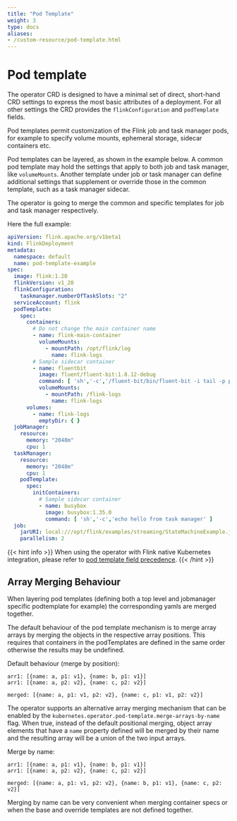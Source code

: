 ```yaml
---
title: "Pod Template"
weight: 3
type: docs
aliases:
- /custom-resource/pod-template.html
---
```

<!--
Licensed to the Apache Software Foundation (ASF) under one
or more contributor license agreements.  See the NOTICE file
distributed with this work for additional information
regarding copyright ownership.  The ASF licenses this file
to you under the Apache License, Version 2.0 (the
"License"); you may not use this file except in compliance
with the License.  You may obtain a copy of the License at

  http://www.apache.org/licenses/LICENSE-2.0

Unless required by applicable law or agreed to in writing,
software distributed under the License is distributed on an
"AS IS" BASIS, WITHOUT WARRANTIES OR CONDITIONS OF ANY
KIND, either express or implied.  See the License for the
specific language governing permissions and limitations
under the License.
-->

# Pod template

The operator CRD is designed to have a minimal set of direct, short-hand CRD settings to express the most
basic attributes of a deployment. For all other settings the CRD provides the `flinkConfiguration` and
`podTemplate` fields.

Pod templates permit customization of the Flink job and task manager pods, for example to specify
volume mounts, ephemeral storage, sidecar containers etc.

Pod templates can be layered, as shown in the example below.
A common pod template may hold the settings that apply to both job and task manager,
like `volumeMounts`. Another template under job or task manager can define additional settings that supplement or override those
in the common template, such as a task manager sidecar.

The operator is going to merge the common and specific templates for job and task manager respectively.

Here the full example:

```yaml
apiVersion: flink.apache.org/v1beta1
kind: FlinkDeployment
metadata:
  namespace: default
  name: pod-template-example
spec:
  image: flink:1.20
  flinkVersion: v1_20
  flinkConfiguration:
    taskmanager.numberOfTaskSlots: "2"
  serviceAccount: flink
  podTemplate:
    spec:
      containers:
        # Do not change the main container name
        - name: flink-main-container
          volumeMounts:
            - mountPath: /opt/flink/log
              name: flink-logs
        # Sample sidecar container
        - name: fluentbit
          image: fluent/fluent-bit:1.8.12-debug
          command: [ 'sh','-c','/fluent-bit/bin/fluent-bit -i tail -p path=/flink-logs/*.log -p multiline.parser=java -o stdout' ]
          volumeMounts:
            - mountPath: /flink-logs
              name: flink-logs
      volumes:
        - name: flink-logs
          emptyDir: { }
  jobManager:
    resource:
      memory: "2048m"
      cpu: 1
  taskManager:
    resource:
      memory: "2048m"
      cpu: 1
    podTemplate:
      spec:
        initContainers:
          # Sample sidecar container
          - name: busybox
            image: busybox:1.35.0
            command: [ 'sh','-c','echo hello from task manager' ]
  job:
    jarURI: local:///opt/flink/examples/streaming/StateMachineExample.jar
    parallelism: 2
```

{{< hint info >}}
When using the operator with Flink native Kubernetes integration, please refer to [pod template field precedence](
https://nightlies.apache.org/flink/flink-docs-master/docs/deployment/resource-providers/native_kubernetes/#fields-overwritten-by-flink).
{{< /hint >}}

## Array Merging Behaviour

When layering pod templates (defining both a top level and jobmanager specific podtemplate for example) the corresponding yamls are merged together.

The default behaviour of the pod template mechanism is to merge array arrays by merging the objects in the respective array positions.
This requires that containers in the podTemplates are defined in the same order otherwise the results may be undefined.

Default behaviour (merge by position):

```
arr1: [{name: a, p1: v1}, {name: b, p1: v1}]
arr1: [{name: a, p2: v2}, {name: c, p2: v2}]

merged: [{name: a, p1: v1, p2: v2}, {name: c, p1: v1, p2: v2}]
```

The operator supports an alternative array merging mechanism that can be enabled by the `kubernetes.operator.pod-template.merge-arrays-by-name` flag.
When true, instead of the default positional merging, object array elements that have a `name` property defined will be merged by their name and the resulting array will be a union of the two input arrays.

Merge by name:

```
arr1: [{name: a, p1: v1}, {name: b, p1: v1}]
arr1: [{name: a, p2: v2}, {name: c, p2: v2}]

merged: [{name: a, p1: v1, p2: v2}, {name: b, p1: v1}, {name: c, p2: v2}]
```

Merging by name can be very convenient when merging container specs or when the base and override templates are not defined together.
